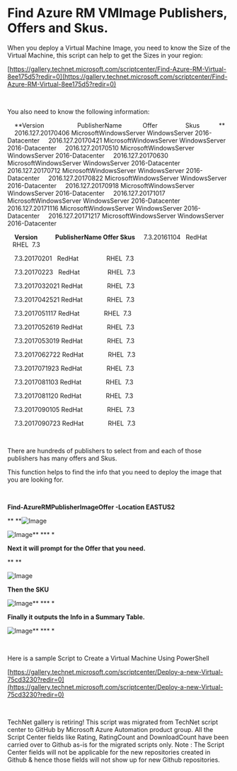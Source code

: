 ﻿Find Azure RM VMImage Publishers, Offers and Skus.
==================================================

            

When you deploy a Virtual Machine Image, you need to know the 
Size of the Virtual Machine, this script can help to get the Sizes in your region:


[https://gallery.technet.microsoft.com/scriptcenter/Find-Azure-RM-Virtual-8ee175d5?redir=0](https://gallery.technet.microsoft.com/scriptcenter/Find-Azure-RM-Virtual-8ee175d5?redir=0)


 


You also need to know the following information:


    **Version                   PublisherName            Offer                Skus
           **
    2016.127.20170406 MicrosoftWindowsServer WindowsServer 2016-Datacenter
    2016.127.20170421 MicrosoftWindowsServer WindowsServer 2016-Datacenter
    2016.127.20170510 MicrosoftWindowsServer WindowsServer 2016-Datacenter
    2016.127.20170630 MicrosoftWindowsServer WindowsServer 2016-Datacenter
    2016.127.20170712 MicrosoftWindowsServer WindowsServer 2016-Datacenter
    2016.127.20170822 MicrosoftWindowsServer WindowsServer 2016-Datacenter
    2016.127.20170918 MicrosoftWindowsServer WindowsServer 2016-Datacenter
    2016.127.20171017 MicrosoftWindowsServer WindowsServer 2016-Datacenter
    2016.127.20171116 MicrosoftWindowsServer WindowsServer 2016-Datacenter
    2016.127.20171217 MicrosoftWindowsServer WindowsServer 2016-Datacenter


    **Version            PublisherName Offer Skus**
    7.3.20161104   RedHat                RHEL  7.3

    7.3.20170201   RedHat                RHEL  7.3

    7.3.20170223   RedHat                RHEL  7.3

    7.3.2017032021 RedHat              RHEL  7.3

    7.3.2017042521 RedHat              RHEL  7.3

    7.3.2017051117 RedHat              RHEL  7.3

    7.3.2017052619 RedHat              RHEL  7.3

    7.3.2017053019 RedHat              RHEL  7.3

    7.3.2017062722 RedHat              RHEL  7.3

    7.3.2017071923 RedHat              RHEL  7.3

    7.3.2017081103 RedHat              RHEL  7.3

    7.3.2017081120 RedHat              RHEL  7.3

    7.3.2017090105 RedHat              RHEL  7.3

    7.3.2017090723 RedHat              RHEL  7.3


 


There are hundreds of publishers to select from and each of those publishers has many offers and Skus.


This function helps to find the info that you need to deploy the image that you are looking for.


 


**Find-AzureRMPublisherImageOffer -Location EASTUS2**


** **![Image](https://github.com/azureautomation/find-azure-rm-vmimage-publishers,-offers-and-skus./raw/master/publisher.png)


![Image](https://github.com/azureautomation/find-azure-rm-vmimage-publishers,-offers-and-skus./raw/master/okay.png)** *** *


**Next it will prompt for the Offer that you need.**


** **


![Image](https://github.com/azureautomation/find-azure-rm-vmimage-publishers,-offers-and-skus./raw/master/offer.png)


**Then the SKU**


![Image](https://github.com/azureautomation/find-azure-rm-vmimage-publishers,-offers-and-skus./raw/master/sku.png)** *** *


**Finally it outputs the Info in a Summary Table.**


![Image](https://github.com/azureautomation/find-azure-rm-vmimage-publishers,-offers-and-skus./raw/master/image.png)** *** *


 


Here is a sample Script to Create a Virtual Machine Using PowerShell


[https://gallery.technet.microsoft.com/scriptcenter/Deploy-a-new-Virtual-75cd3230?redir=0](https://gallery.technet.microsoft.com/scriptcenter/Deploy-a-new-Virtual-75cd3230?redir=0)


[](https://gallery.technet.microsoft.com/scriptcenter/Deploy-a-new-Virtual-75cd3230?redir=0)

 

        
    
TechNet gallery is retiring! This script was migrated from TechNet script center to GitHub by Microsoft Azure Automation product group. All the Script Center fields like Rating, RatingCount and DownloadCount have been carried over to Github as-is for the migrated scripts only. Note : The Script Center fields will not be applicable for the new repositories created in Github & hence those fields will not show up for new Github repositories.
